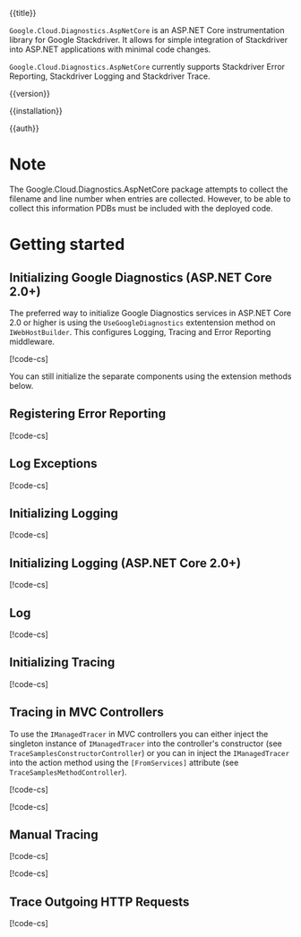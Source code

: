 {{title}}

`Google.Cloud.Diagnostics.AspNetCore` is an ASP.NET Core instrumentation library for Google Stackdriver.
It allows for simple integration of Stackdriver into ASP.NET applications with minimal code changes.

`Google.Cloud.Diagnostics.AspNetCore` currently supports Stackdriver Error Reporting, Stackdriver Logging
and Stackdriver Trace.

{{version}}

{{installation}}

{{auth}}

# Note
The Google.Cloud.Diagnostics.AspNetCore package attempts to collect the filename and line number when
entries are collected. However, to be able to collect this information PDBs must be included with
the deployed code.

# Getting started

## Initializing Google Diagnostics (ASP.NET Core 2.0+)

The preferred way to initialize Google Diagnostics services in ASP.NET Core 2.0 or higher
is using the `UseGoogleDiagnostics` extentension method on `IWebHostBuilder`. This configures
Logging, Tracing and Error Reporting middleware.

[!code-cs[](obj/snippets/Google.Cloud.Diagnostics.AspNetCore.Diagnostics.txt#UseGoogleDiagnostics)]

You can still initialize the separate components using the extension methods below.

## Registering Error Reporting

[!code-cs[](obj/snippets/Google.Cloud.Diagnostics.AspNetCore.ErrorReporting.txt#ReportUnhandledExceptions)]

## Log Exceptions

[!code-cs[](obj/snippets/Google.Cloud.Diagnostics.AspNetCore.ErrorReporting.txt#LogExceptions)]

## Initializing Logging

[!code-cs[](obj/snippets/Google.Cloud.Diagnostics.AspNetCore.Logging.txt#RegisterGoogleLogger)]

## Initializing Logging (ASP.NET Core 2.0+)

[!code-cs[](obj/snippets/Google.Cloud.Diagnostics.AspNetCore.Logging.txt#RegisterGoogleLogger2)]

## Log

[!code-cs[](obj/snippets/Google.Cloud.Diagnostics.AspNetCore.Logging.txt#UseGoogleLogger)]

## Initializing Tracing

[!code-cs[](obj/snippets/Google.Cloud.Diagnostics.AspNetCore.Trace.txt#RegisterGoogleTracer)]

## Tracing in MVC Controllers

To use the `IManagedTracer` in MVC controllers you can either inject the singleton instance of 
`IManagedTracer` into the controller's constructor (see `TraceSamplesConstructorController`) or you
can in inject the `IManagedTracer` into the action method using the `[FromServices]` attribute
(see `TraceSamplesMethodController`).

[!code-cs[](obj/snippets/Google.Cloud.Diagnostics.AspNetCore.Trace.txt#TraceMVCConstructor)]

[!code-cs[](obj/snippets/Google.Cloud.Diagnostics.AspNetCore.Trace.txt#TraceMVCMethod)]

## Manual Tracing

[!code-cs[](obj/snippets/Google.Cloud.Diagnostics.AspNetCore.Trace.txt#UseTracer)]

[!code-cs[](obj/snippets/Google.Cloud.Diagnostics.AspNetCore.Trace.txt#UseTracerRunIn)]

## Trace Outgoing HTTP Requests

[!code-cs[](obj/snippets/Google.Cloud.Diagnostics.AspNetCore.Trace.txt#TraceOutgoing)]
